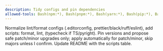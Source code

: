 ```yaml
---
description: Tidy configs and pin dependencies
allowed-tools: Bash(npm:*), Bash(pnpm:*), Bash(yarn:*), Bash(pip:*), Bash(poetry:*), Bash(uv:*), Bash(git:*)
---
```

Normalize lint/format configs (.editorconfig, prettier/black/ruff/eslint), add scripts: format, lint, (typecheck if TS/pyright). Pin versions and propose safe patch/minor upgrades only; apply automatically for patch/minor, skip majors unless I confirm. Update README with the scripts table.